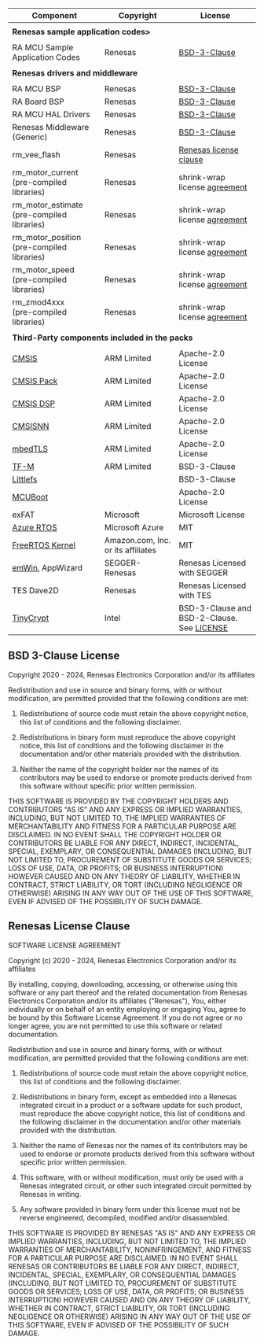 | Component                                                                                                             | Copyright                          | License                                                                                              |
| --------------------------------------------------------------------------------------------------------------------- | ---------------------------------- | ---------------------------------------------------------------------------------------------------- |
| <tr> <td colspan="3"><strong>Renesas sample application codes></td></tr>                                              |                                    |                                                                                                      |
| RA MCU Sample Application Codes                                                                                       | Renesas                            | [BSD-3-Clause](#BSD-3-Clause-License)                                                                |
| <tr> <td colspan="3"><strong>Renesas drivers and middleware<strong></td></tr>                                         |                                    |                                                                                                      |
| RA MCU BSP                                                                                                            | Renesas                            | [BSD-3-Clause](#BSD-3-Clause-License)                                                                |
| RA Board BSP                                                                                                          | Renesas                            | [BSD-3-Clause](#BSD-3-Clause-License)                                                                |
| RA MCU HAL Drivers                                                                                                    | Renesas                            | [BSD-3-Clause](#BSD-3-Clause-License)                                                                |
| Renesas Middleware (Generic)                                                                                          | Renesas                            | [BSD-3-Clause](#BSD-3-Clause-License)                                                                |
| rm_vee_flash                                                                                                          | Renesas                            | [Renesas license clause](#Renesas-License-Clause)                                                    |
| rm_motor_current<br>(pre-compiled libraries)                                                                          | Renesas                            | shrink-wrap license [agreement](https://www.renesas.com/us/en/document/oth/disclaimer002)            |
| rm_motor_estimate<br>(pre-compiled libraries)                                                                         | Renesas                            | shrink-wrap license [agreement](https://www.renesas.com/us/en/document/oth/disclaimer002)            |
| rm_motor_position<br>(pre-compiled libraries)                                                                         | Renesas                            | shrink-wrap license [agreement](https://www.renesas.com/us/en/document/oth/disclaimer002)            |
| rm_motor_speed<br>(pre-compiled libraries)                                                                            | Renesas                            | shrink-wrap license [agreement](https://www.renesas.com/us/en/document/oth/disclaimer002)            |
| rm_zmod4xxx<br>(pre-compiled libraries)                                                                               | Renesas                            | shrink-wrap license [agreement](https://www.renesas.com/us/en/document/oth/disclaimer002)            |
| <tr> <td colspan="3"><strong>Third-Party components included in the packs<strong></td></tr>                           |                                    |                                                                                                      |
| [CMSIS](https://github.com/ARM-software/CMSIS_5)                                                                      | ARM Limited                        | Apache-2.0 License                                                                                   |
| [CMSIS Pack](https://github.com/Open-CMSIS-Pack)                                                                      | ARM Limited                        | Apache-2.0 License                                                                                   |
| [CMSIS DSP](https://github.com/ARM-software/CMSIS-DSP)                                                                | ARM Limited                        | Apache-2.0 License                                                                                   |
| [CMSISNN](https://github.com/ARM-software/CMSIS-NN)                                                                   | ARM Limited                        | Apache-2.0 License                                                                                   |
| [mbedTLS](https://github.com/Mbed-TLS/mbedtls)                                                                        | ARM Limited                        | Apache-2.0 License                                                                                   |
| [TF-M](https://github.com/renesas/trusted-firmware-m)                                                                 | ARM Limited                        | BSD-3-Clause                                                                                         |
| [Littlefs](https://github.com/renesas/littlefs)                                                                       |                                    | BSD-3-Clause                                                                                         |
| [MCUBoot](https://github.com/mcu-tools/mcuboot)                                                                       |                                    | Apache-2.0 License                                                                                   |
| exFAT                                                                                                                 | Microsoft                          | Microsoft License                                                                                    |
| [Azure RTOS](https://github.com/eclipse-threadx)                                                                      | Microsoft Azure                    | MIT                                                                                                  |
| [FreeRTOS Kernel](https://github.com/renesas/FreeRTOS)                                                                | Amazon.com, Inc. or its affiliates | MIT                                                                                                  |
| [emWin](https://www.renesas.com/us/en/software-tool/segger-emwin-gui-library-renesas-ra-products#overview), AppWizard | SEGGER-Renesas                     | Renesas Licensed with SEGGER                                                                         |
| TES Dave2D                                                                                                            | Renesas                            | Renesas Licensed with TES                                                                            |
| [TinyCrypt](https://github.com/intel/tinycrypt/)                                                                      | Intel                              | BSD-3-Clause and BSD-2-Clause. See [LICENSE](https://github.com/intel/tinycrypt/blob/master/LICENSE) |

## BSD 3-Clause License

Copyright 2020 - 2024, Renesas Electronics Corporation and/or its affiliates

Redistribution and use in source and binary forms, with or without
modification, are permitted provided that the following conditions are met:

1. Redistributions of source code must retain the above copyright notice,
this list of conditions and the following disclaimer.

2. Redistributions in binary form must reproduce the above copyright notice,
this list of conditions and the following disclaimer in the documentation and/or
other materials provided with the distribution.

3. Neither the name of the copyright holder nor the names of its contributors
may be used to endorse or promote products derived from this software without
specific prior written permission.

THIS SOFTWARE IS PROVIDED BY THE COPYRIGHT HOLDERS AND CONTRIBUTORS “AS IS”
AND ANY EXPRESS OR IMPLIED WARRANTIES, INCLUDING, BUT NOT LIMITED TO, THE IMPLIED
WARRANTIES OF MERCHANTABILITY AND FITNESS FOR A PARTICULAR PURPOSE ARE DISCLAIMED.
IN NO EVENT SHALL THE COPYRIGHT HOLDER OR CONTRIBUTORS BE LIABLE FOR ANY DIRECT,
INDIRECT, INCIDENTAL, SPECIAL, EXEMPLARY, OR CONSEQUENTIAL DAMAGES (INCLUDING, BUT
NOT LIMITED TO, PROCUREMENT OF SUBSTITUTE GOODS OR SERVICES; LOSS OF USE, DATA,
OR PROFITS; OR BUSINESS INTERRUPTION) HOWEVER CAUSED AND ON ANY THEORY OF LIABILITY,
WHETHER IN CONTRACT, STRICT LIABILITY, OR TORT (INCLUDING NEGLIGENCE OR OTHERWISE)
ARISING IN ANY WAY OUT OF THE USE OF THIS SOFTWARE, EVEN IF ADVISED OF THE POSSIBILITY
OF SUCH DAMAGE.

## Renesas License Clause

SOFTWARE LICENSE AGREEMENT

Copyright (c) 2020 - 2024, Renesas Electronics Corporation and/or its affiliates


By installing, copying, downloading, accessing, or otherwise using this software
or any part thereof and the related documentation from Renesas Electronics Corporation
and/or its affiliates ("Renesas"), You, either individually  or on behalf of an entity
employing or engaging You, agree to be bound by this Software License Agreement. If you
do not agree or no longer agree, you are not permitted to use this software or related
documentation.

Redistribution and use in source and binary forms, with or without modification,
are permitted provided that the following conditions are met:

1. Redistributions of source code must retain the above copyright notice, this
   list of conditions and the following disclaimer.

2. Redistributions in binary form, except as embedded into a Renesas
   integrated circuit in a product or a software update for
   such product, must reproduce the above copyright notice, this list of
   conditions and the following disclaimer in the documentation and/or other
   materials provided with the distribution.

3. Neither the name of Renesas nor the names of its
   contributors may be used to endorse or promote products derived from this
   software without specific prior written permission.

4. This software, with or without modification, must only be used with a
   Renesas integrated circuit, or other such integrated circuit permitted by Renesas in writing.

5. Any software provided in binary form under this license must not be reverse
   engineered, decompiled, modified and/or disassembled.

THIS SOFTWARE IS PROVIDED BY RENESAS "AS IS" AND ANY EXPRESS
OR IMPLIED WARRANTIES, INCLUDING, BUT NOT LIMITED TO, THE IMPLIED WARRANTIES
OF MERCHANTABILITY, NONINFRINGEMENT, AND FITNESS FOR A PARTICULAR PURPOSE ARE
DISCLAIMED. IN NO EVENT SHALL RENESAS OR CONTRIBUTORS BE
LIABLE FOR ANY DIRECT, INDIRECT, INCIDENTAL, SPECIAL, EXEMPLARY, OR
CONSEQUENTIAL DAMAGES (INCLUDING, BUT NOT LIMITED TO, PROCUREMENT OF SUBSTITUTE
GOODS OR SERVICES; LOSS OF USE, DATA, OR PROFITS; OR BUSINESS INTERRUPTION)
HOWEVER CAUSED AND ON ANY THEORY OF LIABILITY, WHETHER IN CONTRACT, STRICT
LIABILITY, OR TORT (INCLUDING NEGLIGENCE OR OTHERWISE) ARISING IN ANY WAY OUT
OF THE USE OF THIS SOFTWARE, EVEN IF ADVISED OF THE POSSIBILITY OF SUCH DAMAGE.